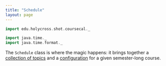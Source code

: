 ```yaml
---
title: "Schedule"
layout: page
---
```


```scala mdoc:invisible
import edu.holycross.shot.coursecal._

import java.time._
import java.time.format._
```

The `Schedule` class is where the magic happens: it brings together a [collection of topics](../topics/) and a [configuration](../calendarConfig/) for a given semester-long course.
